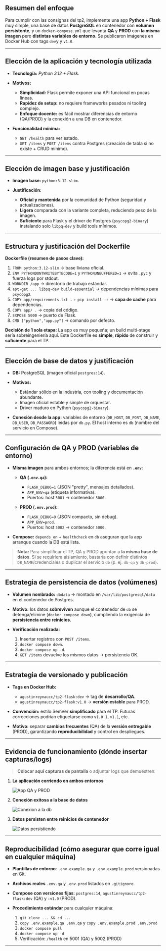 ## Resumen del enfoque

Para cumplir con las consignas del tp2, implemente una app **Python + Flask** muy simple, una base de datos **PostgreSQL** en contenedor con **volumen persistente**, y un `docker-compose.yml` que levanta **QA** y **PROD** con **la misma imagen** pero **distintas variables de entorno**. Se publicaron imágenes en Docker Hub con tags `dev`y y `v1.0`.

---

## Elección de la aplicación y tecnología utilizada

* **Tecnología:** *Python 3.12 + Flask*.
* **Motivos:**

  * **Simplicidad:** Flask permite exponer una API funcional en pocas líneas.
  * **Rapidez de setup:** no requiere frameworks pesados ni tooling complejo.
  * **Enfoque docente:** es fácil mostrar diferencias de entorno (QA/PROD) y la conexión a una DB en contenedor.
* **Funcionalidad mínima:**

  * `GET /health` para ver estado.
  * `GET /items` y `POST /items` contra Postgres (creación de tabla si no existe + CRUD mínimo).

---

## Elección de imagen base y justificación

* **Imagen base:** `python:3.12-slim`.
* **Justificación:**

  * **Oficial y mantenida** por la comunidad de Python (seguridad y actualizaciones).
  * **Ligera** comparada con la variante completa, reduciendo peso de la imagen.
  * **Suficiente** para Flask y el driver de Postgres (`psycopg2-binary`) instalando solo `libpq-dev` y build tools mínimos.

---

## Estructura y justificación del Dockerfile

**Dockerfile (resumen de pasos clave):**

1. `FROM python:3.12-slim` → base liviana oficial.
2. `ENV PYTHONDONTWRITEBYTECODE=1` y `PYTHONUNBUFFERED=1` → evita `.pyc` y fuerza logs por stdout.
3. `WORKDIR /app` → directorio de trabajo estándar.
4. `apt-get ... libpq-dev build-essential` → dependencias mínimas para `psycopg2`.
5. `COPY app/requirements.txt .` + `pip install -r` → **capa de cache** para dependencias.
6. `COPY app/ .` → copia del código.
7. `EXPOSE 5000` → puerto de Flask.
8. `CMD ["python","app.py"]` → comando por defecto.

**Decisión de 1 sola etapa:** La app es muy pequeña; un build multi-stage sería sobreingeniería aquí. Este Dockerfile es **simple**, **rápido** de construir y **suficiente** para el TP.

---

## Elección de base de datos y justificación

* **DB:** PostgreSQL (imagen oficial `postgres:14`).
* **Motivos:**

  * Estándar sólido en la industria, con tooling y documentación abundante.
  * Imagen oficial estable y simple de orquestar.
  * Driver maduro en Python (`psycopg2-binary`).
* **Conexión desde la app:** variables de entorno (`DB_HOST`, `DB_PORT`, `DB_NAME`, `DB_USER`, `DB_PASSWORD`) leídas por `db.py`. El host interno es `db` (nombre del servicio en Compose).

---

## Configuración de QA y PROD (variables de entorno)

* **Misma imagen** para ambos entornos; la diferencia está en **`.env`**:

  * **QA (`.env.qa`):**

    * `FLASK_DEBUG=1` (JSON "pretty", mensajes detallados).
    * `APP_ENV=qa` (etiqueta informativa).
    * Puertos: host `5001` → contenedor `5000`.
  * **PROD (`.env.prod`):**

    * `FLASK_DEBUG=0` (JSON compacto, sin debug).
    * `APP_ENV=prod`.
    * Puertos: host `5002` → contenedor `5000`.
* **Compose:** `depends_on` + `healthcheck` en `db` aseguran que la app arranque cuando la DB está lista.

> **Nota:** Para simplificar el TP, QA y PROD apuntan a **la misma base de datos**. Si se requiriera aislamiento, bastaría con definir distintos `DB_NAME`/credenciales o duplicar el servicio `db` (p. ej. `db-qa` y `db-prod`).

---

## Estrategia de persistencia de datos (volúmenes)

* **Volumen nombrado:** `dbdata` → montado en `/var/lib/postgresql/data` en el contenedor de Postgres.
* **Motivo:** los datos **sobreviven** aunque el contenedor de `db` se detenga/elimine (`docker compose down`), cumpliendo la exigencia de **persistencia entre reinicios**.
* **Verificación realizada:**

  1. Insertar registros con `POST /items`.
  2. `docker compose down`.
  3. `docker compose up -d`.
  4. `GET /items` devuelve los mismos datos → persistencia OK.

---

## Estrategia de versionado y publicación

* **Tags en Docker Hub:**

  * `agustinreynaucc/tp2-flask:dev` → tag de **desarrollo/QA**.
  * `agustinreynaucc/tp2-flask:v1.0` → **versión estable** para PROD.
* **Convención:** estilo SemVer **simplificado** para el TP. Futuras correcciones podrían etiquetarse como `v1.0.1`, `v1.1`, etc.
* **Motivo:** separar **cambios frecuentes** (QA) de la **versión entregable** (PROD), garantizando **reproducibilidad** y control en despliegues.

---

## Evidencia de funcionamiento (dónde insertar capturas/logs)

> **Colocar aquí capturas de pantalla** o adjuntar logs que demuestren:

1. **La aplicación corriendo en ambos entornos**

   ![App QA y PROD](evidencia/evidencia_uno.png)

2. **Conexión exitosa a la base de datos**

   ![Conexion a la db](evidencia/evidencia_dos.png)

3. **Datos persisten entre reinicios de contenedor**

   ![Datos persistiendo](evidencia/evidencia_uno.png)

---

## Reproducibilidad (cómo asegurar que corre igual en cualquier máquina)

* **Plantillas de entorno**: `.env.example.qa` y `.env.example.prod` versionadas en Git.
* **Archivos reales** `.env.qa` y `.env.prod` listados en `.gitignore`.
* **Compose con versiones fijas**: `postgres:14`, `agustinreynaucc/tp2-flask:dev` (QA) y `:v1.0` (PROD).
* **Procedimiento estándar** para cualquier máquina:

  1. `git clone ... && cd ...`
  2. `copy .env.example.qa .env.qa` y `copy .env.example.prod .env.prod`
  3. `docker compose pull`
  4. `docker compose up -d`
  5. Verificación: `/health` en 5001 (QA) y 5002 (PROD)

---
